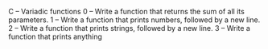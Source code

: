 C – Variadic functions
0 – Write a function that returns the sum of all its parameters.
1 – Write a function that prints numbers, followed by a new line.
2 – Write a function that prints strings, followed by a new line.
3 – Write a function that prints anything

